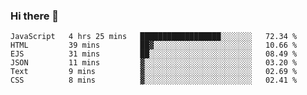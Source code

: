 ### Hi there 👋

<!--START_SECTION:waka-->

```text
JavaScript   4 hrs 25 mins   ██████████████████░░░░░░░   72.34 %
HTML         39 mins         ██▓░░░░░░░░░░░░░░░░░░░░░░   10.66 %
EJS          31 mins         ██░░░░░░░░░░░░░░░░░░░░░░░   08.49 %
JSON         11 mins         ▓░░░░░░░░░░░░░░░░░░░░░░░░   03.20 %
Text         9 mins          ▓░░░░░░░░░░░░░░░░░░░░░░░░   02.69 %
CSS          8 mins          ▓░░░░░░░░░░░░░░░░░░░░░░░░   02.41 %
```

<!--END_SECTION:waka-->
<!--
**Boombag0607/Boombag0607** is a ✨ _special_ ✨ repository because its `README.md` (this file) appears on your GitHub profile.

Here are some ideas to get you started:

- 🔭 I’m currently working on ...
- 🌱 I’m currently learning ...
- 👯 I’m looking to collaborate on ...
- 🤔 I’m looking for help with ...
- 💬 Ask me about ...
- 📫 How to reach me: ...
- 😄 Pronouns: ...
- ⚡ Fun fact: ...
-->
